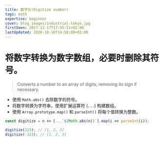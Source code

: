 ```yaml
---
title: 数字化(Digitize number)
tags: math
expertise: beginner
cover: blog_images/industrial-tokyo.jpg
firstSeen: 2017-12-17T17:55:51+02:00
lastUpdated: 2020-10-18T14:58:09+03:00
---
```


# 将数字转换为数字数组，必要时删除其符号。
> Converts a number to an array of digits, removing its sign if necessary.

- 使用 `Math.abs()` 去除数字的符号。
- 将数字转换为字符串，使用扩展运算符 (`...`) 构建数组。
- 使用 `Array.prototype.map()` 和 `parseInt()` 将每个值转换为整数。

```js
const digitize = n => [...`${Math.abs(n)}`].map(i => parseInt(i));
```

```js
digitize(123); // [1, 2, 3]
digitize(-123); // [1, 2, 3]
```
